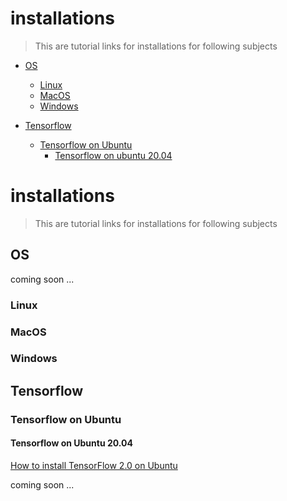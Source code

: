 # installations

> This are tutorial links for installations for following subjects

- [OS](#OS)
  * [Linux](#Linux)
  * [MacOS](#MacOS)
  * [Windows](#Windows)    
    


- [Tensorflow](#Tensorflow)
  * [Tensorflow on Ubuntu](#Tensorflow-on-Ubuntu)
    + [Tensorflow on ubuntu 20.04](#Tensorflow-on-Ubuntu-20.04)
  

# installations

> This are tutorial links for installations for following subjects

<!-- toc -->

## OS
coming soon ...

### Linux
### MacOS
### Windows

## Tensorflow

### Tensorflow on Ubuntu

#### Tensorflow on Ubuntu 20.04

[How to install TensorFlow 2.0 on Ubuntu]


coming soon ...

[//]: # (These are reference links used in the body of this note and get stripped out when the markdown processor does its job. There is no need to format nicely because it shouldn't be seen. Thanks SO - http://stackoverflow.com/questions/4823468/store-comments-in-markdown-syntax)

   [How to install TensorFlow 2.0 on Ubuntu]: <https://www.pyimagesearch.com/2019/12/09/how-to-install-tensorflow-2-0-on-ubuntu/>
   
   






























